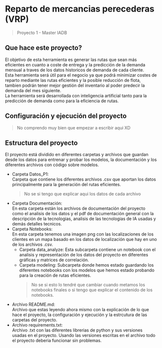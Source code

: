 # Reparto de mercancias perecederas (VRP)
> Proyecto 1 - Master IADB

## Que hace este proyecto?
El objetivo de esta herramienta es generar las rutas que sean más eficientes en cuanto a coste de entrega y la predicción de la demanda mensual a traves de los datos historicos de demanda de cada cliente.  
Esta herramienta será útil para el negocio ya que podrá minimizar costes de reparto mediante las rutas eficientes y la posible reducción de flota, tambien podrán tener mejor gestión del inventario al poder predecir la demanda del mes siguiente.  
La herramienta será desarrollada con inteligencia artificial tanto para la predicción de demanda como para la eficiencia de rutas.

## Configuración y ejecución del proyecto
> No comprendo muy bien que empezar a escribir aqui XD



## Estructura del proyecto
El proyecto está dividido en diferentes carpetas y archivos que guardan desde los datos para entrenar y probar los modelos, la documentación y los diferentes archivos con código sobre modelos.
- Carpeta Datos_P1:   
    Carpeta que contiene los diferentes archivos .csv que aportan los datos principalmente para la generación del rutas eficientes.
    > No se si tengo que explicar aqui los datos de cada archivo
- Carpeta Documentación:  
    En esta carpeta están los archivos de documentación del proyecto como el analisis de los datos y el pdf de documentación general con la descripción de la tecnologias, analisis de las tecnologias de IA usadas y demás detalles tecnicos.
- Carpeta Notebooks:  
    En esta carpeta tenemos una imagen png con las localizaciones de los clientes en un mapa basado en los datos de localización que hay en uno de los archivos .csv.
    * Carpeta data_analyze: 
        Esta subcarpeta contiene un notebook con el analisis y representación de los datos del proyecto en diferentes gráficas y matrices de correlación.
    * Carpeta modeling: 
        Subcarpeta donde hemos estado guardando los diferentes notebooks con los modelos que hemos estado probando para la creación de rutas eficientes. 
        > No se si esto lo tendré que cambiar cuando metamos los notebooks finales o si tengo que explicar el contenido de los notebooks.
- Archivo README.md:  
    Archivo que estas leyendo ahora mismo con la explicación de lo que hace el proyecto, la configuración y ejecución y la estrcutura de las carpetas del proyecto.
- Archivo requirements.txt:   
    Archivo .txt con las diferentes librerias de python y sus versiones usadas en el proyecto. Usando las versiones escritas en el archivo todo el proyecto deberia funcionar sin problemas.
